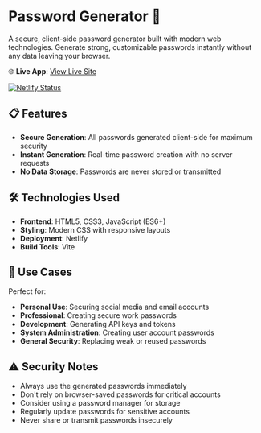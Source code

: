 # Password Generator 🔐

A secure, client-side password generator built with modern web technologies. Generate strong, customizable passwords instantly without any data leaving your browser.

🌐 **Live App**: [View Live Site](https://password-generate-mm.netlify.app/)

[![Netlify Status](https://api.netlify.com/api/v1/badges/9e16c443-26ec-4dea-9da3-b72d3a3bb6be/deploy-status)](https://app.netlify.com/projects/password-generate-mm/deploys)

## 📋 Features

- **Secure Generation**: All passwords generated client-side for maximum security
- **Instant Generation**: Real-time password creation with no server requests
- **No Data Storage**: Passwords are never stored or transmitted

## 🛠️ Technologies Used

- **Frontend**: HTML5, CSS3, JavaScript (ES6+)
- **Styling**: Modern CSS with responsive layouts
- **Deployment**: Netlify
- **Build Tools**: Vite

## 🎯 Use Cases

Perfect for:
- **Personal Use**: Securing social media and email accounts
- **Professional**: Creating secure work passwords
- **Development**: Generating API keys and tokens
- **System Administration**: Creating user account passwords
- **General Security**: Replacing weak or reused passwords

## ⚠️ Security Notes

- Always use the generated passwords immediately
- Don't rely on browser-saved passwords for critical accounts
- Consider using a password manager for storage
- Regularly update passwords for sensitive accounts
- Never share or transmit passwords insecurely
